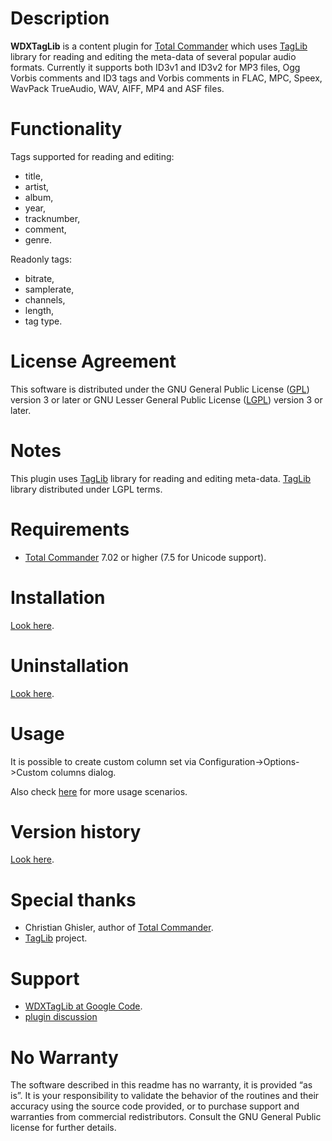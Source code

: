 # Description #
**WDXTagLib** is a content plugin for [Total Commander](http://www.ghisler.com) which uses [TagLib](http://taglib.github.io/) library for reading and editing the meta-data of several popular audio formats. Currently it supports both ID3v1 and ID3v2 for MP3 files, Ogg Vorbis comments and ID3 tags and Vorbis comments in FLAC, MPC, Speex, WavPack TrueAudio, WAV, AIFF, MP4 and ASF files.

# Functionality #
Tags supported for reading and editing:
  * title,
  * artist,
  * album,
  * year,
  * tracknumber,
  * comment,
  * genre.

Readonly tags:
  * bitrate,
  * samplerate,
  * channels,
  * length,
  * tag type.

# License Agreement #
This software is distributed under the GNU General Public License ([GPL](http://www.fsf.org/licensing/licenses/gpl.html))
version 3 or later or GNU Lesser General Public License ([LGPL](http://www.fsf.org/licensing/licenses/lgpl.html)) version 3 or later.

# Notes #
This plugin uses [TagLib](http://taglib.github.io) library for reading and editing meta-data. [TagLib](http://taglib.github.io) library distributed under LGPL terms.

# Requirements #
  * [Total Commander](http://www.ghisler.com/) 7.02 or higher (7.5 for Unicode support).

# Installation #
[Look here](http://www.ghisler.ch/wiki/index.php/Plugin#Plugin_installation).


# Uninstallation #
[Look here](Uninstallation.md).

# Usage #
It is possible to create custom column set via Configuration->Options->Custom columns dialog.

Also check [here](http://www.ghisler.ch/wiki/index.php?title=Content_plugin) for more usage scenarios.

# Version history #
[Look here](http://code.google.com/p/wdxtaglib/wiki/History).

# Special thanks #
  * Christian Ghisler, author of [Total Commander](http://www.ghisler.com).
  * [TagLib](http://taglib.github.io) project.

# Support #
  * [WDXTagLib at Google Code](http://code.google.com/p/wdxtaglib/).
  * [plugin discussion](http://ghisler.ch/board/viewtopic.php?p=145149)

# No Warranty #
The software described in this readme has no warranty, it is provided “as is”. It is your responsibility to validate the behavior of the routines and their accuracy using the source code provided, or to purchase support and warranties from commercial redistributors. Consult the GNU General Public license for further details.
